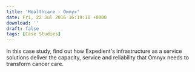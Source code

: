 ```yaml
---
title: 'Healthcare - Omnyx'
date: Fri, 22 Jul 2016 16:19:10 +0000
download: ''
draft: false
tags: [Case Studies]
---
```


In this case study, find out how Expedient's infrastructure as a service solutions deliver the capacity, service and reliability that Omnyx needs to transform cancer care.